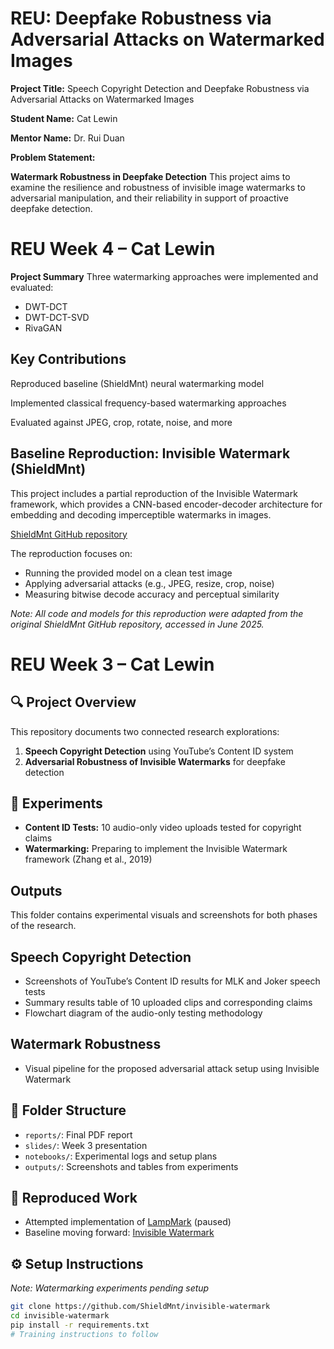 # REU: Deepfake Robustness via Adversarial Attacks on Watermarked Images
**Project Title:** Speech Copyright Detection and Deepfake Robustness via Adversarial Attacks on Watermarked Images

**Student Name:** Cat Lewin

**Mentor Name:** Dr. Rui Duan

**Problem Statement:** 

**Watermark Robustness in Deepfake Detection**
This project aims to examine the resilience and robustness of invisible image watermarks to adversarial manipulation, and their reliability in support of proactive deepfake detection.

# REU Week 4 – Cat Lewin

**Project Summary** Three watermarking approaches were implemented and evaluated:

- DWT-DCT
- DWT-DCT-SVD
- RivaGAN


## Key Contributions

Reproduced baseline (ShieldMnt) neural watermarking model

Implemented classical frequency-based watermarking approaches

Evaluated against JPEG, crop, rotate, noise, and more

## Baseline Reproduction: Invisible Watermark (ShieldMnt)

This project includes a partial reproduction of the Invisible Watermark framework, which provides a CNN-based encoder-decoder architecture for embedding and decoding imperceptible watermarks in images.

[ShieldMnt GitHub repository](https://github.com/ShieldMnt/invisible-watermark)

The reproduction focuses on:

- Running the provided model on a clean test image
- Applying adversarial attacks (e.g., JPEG, resize, crop, noise)
- Measuring bitwise decode accuracy and perceptual similarity

_Note: All code and models for this reproduction were adapted from the original ShieldMnt GitHub repository, accessed in June 2025._

# REU Week 3 – Cat Lewin

## 🔍 Project Overview
This repository documents two connected research explorations:
1. **Speech Copyright Detection** using YouTube’s Content ID system
2. **Adversarial Robustness of Invisible Watermarks** for deepfake detection

## 🧪 Experiments
- **Content ID Tests:** 10 audio-only video uploads tested for copyright claims
- **Watermarking:** Preparing to implement the Invisible Watermark framework (Zhang et al., 2019)

## Outputs

This folder contains experimental visuals and screenshots for both phases of the research.

## Speech Copyright Detection
- Screenshots of YouTube’s Content ID results for MLK and Joker speech tests
- Summary results table of 10 uploaded clips and corresponding claims
- Flowchart diagram of the audio-only testing methodology

## Watermark Robustness
- Visual pipeline for the proposed adversarial attack setup using Invisible Watermark


## 📁 Folder Structure
- `reports/`: Final PDF report
- `slides/`: Week 3 presentation
- `notebooks/`: Experimental logs and setup plans
- `outputs/`: Screenshots and tables from experiments

## 📎 Reproduced Work
- Attempted implementation of [LampMark](https://github.com/wangty1/LampMark) (paused)
- Baseline moving forward: [Invisible Watermark](https://github.com/ShieldMnt/invisible-watermark)

## ⚙️ Setup Instructions
_Note: Watermarking experiments pending setup_
```bash
git clone https://github.com/ShieldMnt/invisible-watermark
cd invisible-watermark
pip install -r requirements.txt
# Training instructions to follow
